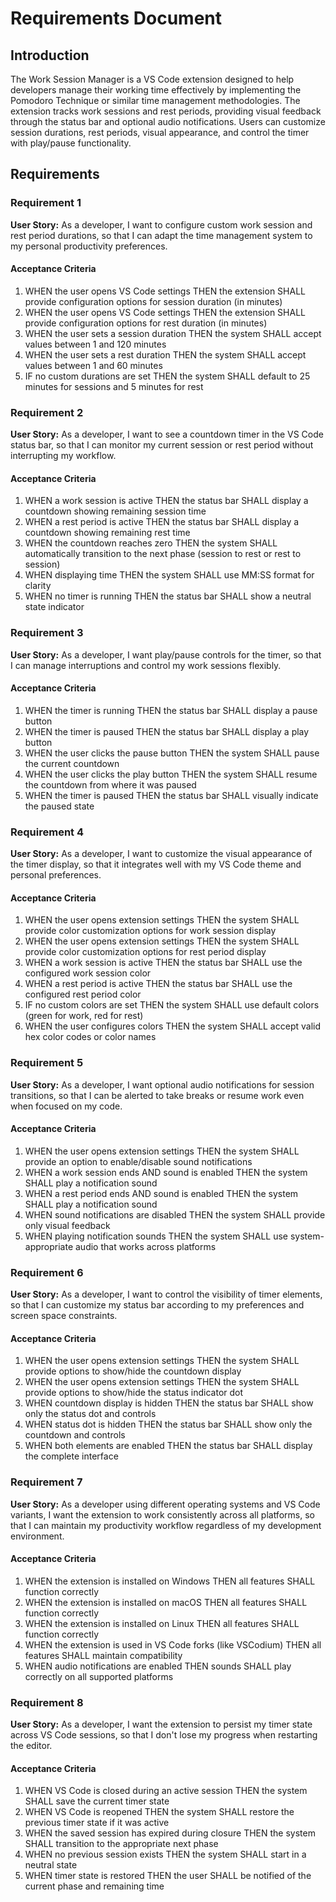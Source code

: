 # Requirements Document

## Introduction

The Work Session Manager is a VS Code extension designed to help developers manage their working time effectively by implementing the Pomodoro Technique or similar time management methodologies. The extension tracks work sessions and rest periods, providing visual feedback through the status bar and optional audio notifications. Users can customize session durations, rest periods, visual appearance, and control the timer with play/pause functionality.

## Requirements

### Requirement 1

**User Story:** As a developer, I want to configure custom work session and rest period durations, so that I can adapt the time management system to my personal productivity preferences.

#### Acceptance Criteria

1. WHEN the user opens VS Code settings THEN the extension SHALL provide configuration options for session duration (in minutes)
2. WHEN the user opens VS Code settings THEN the extension SHALL provide configuration options for rest duration (in minutes)
3. WHEN the user sets a session duration THEN the system SHALL accept values between 1 and 120 minutes
4. WHEN the user sets a rest duration THEN the system SHALL accept values between 1 and 60 minutes
5. IF no custom durations are set THEN the system SHALL default to 25 minutes for sessions and 5 minutes for rest

### Requirement 2

**User Story:** As a developer, I want to see a countdown timer in the VS Code status bar, so that I can monitor my current session or rest period without interrupting my workflow.

#### Acceptance Criteria

1. WHEN a work session is active THEN the status bar SHALL display a countdown showing remaining session time
2. WHEN a rest period is active THEN the status bar SHALL display a countdown showing remaining rest time
3. WHEN the countdown reaches zero THEN the system SHALL automatically transition to the next phase (session to rest or rest to session)
4. WHEN displaying time THEN the system SHALL use MM:SS format for clarity
5. WHEN no timer is running THEN the status bar SHALL show a neutral state indicator

### Requirement 3

**User Story:** As a developer, I want play/pause controls for the timer, so that I can manage interruptions and control my work sessions flexibly.

#### Acceptance Criteria

1. WHEN the timer is running THEN the status bar SHALL display a pause button
2. WHEN the timer is paused THEN the status bar SHALL display a play button
3. WHEN the user clicks the pause button THEN the system SHALL pause the current countdown
4. WHEN the user clicks the play button THEN the system SHALL resume the countdown from where it was paused
5. WHEN the timer is paused THEN the status bar SHALL visually indicate the paused state

### Requirement 4

**User Story:** As a developer, I want to customize the visual appearance of the timer display, so that it integrates well with my VS Code theme and personal preferences.

#### Acceptance Criteria

1. WHEN the user opens extension settings THEN the system SHALL provide color customization options for work session display
2. WHEN the user opens extension settings THEN the system SHALL provide color customization options for rest period display
3. WHEN a work session is active THEN the status bar SHALL use the configured work session color
4. WHEN a rest period is active THEN the status bar SHALL use the configured rest period color
5. IF no custom colors are set THEN the system SHALL use default colors (green for work, red for rest)
6. WHEN the user configures colors THEN the system SHALL accept valid hex color codes or color names

### Requirement 5

**User Story:** As a developer, I want optional audio notifications for session transitions, so that I can be alerted to take breaks or resume work even when focused on my code.

#### Acceptance Criteria

1. WHEN the user opens extension settings THEN the system SHALL provide an option to enable/disable sound notifications
2. WHEN a work session ends AND sound is enabled THEN the system SHALL play a notification sound
3. WHEN a rest period ends AND sound is enabled THEN the system SHALL play a notification sound
4. WHEN sound notifications are disabled THEN the system SHALL provide only visual feedback
5. WHEN playing notification sounds THEN the system SHALL use system-appropriate audio that works across platforms

### Requirement 6

**User Story:** As a developer, I want to control the visibility of timer elements, so that I can customize my status bar according to my preferences and screen space constraints.

#### Acceptance Criteria

1. WHEN the user opens extension settings THEN the system SHALL provide options to show/hide the countdown display
2. WHEN the user opens extension settings THEN the system SHALL provide options to show/hide the status indicator dot
3. WHEN countdown display is hidden THEN the status bar SHALL show only the status dot and controls
4. WHEN status dot is hidden THEN the status bar SHALL show only the countdown and controls
5. WHEN both elements are enabled THEN the status bar SHALL display the complete interface

### Requirement 7

**User Story:** As a developer using different operating systems and VS Code variants, I want the extension to work consistently across all platforms, so that I can maintain my productivity workflow regardless of my development environment.

#### Acceptance Criteria

1. WHEN the extension is installed on Windows THEN all features SHALL function correctly
2. WHEN the extension is installed on macOS THEN all features SHALL function correctly
3. WHEN the extension is installed on Linux THEN all features SHALL function correctly
4. WHEN the extension is used in VS Code forks (like VSCodium) THEN all features SHALL maintain compatibility
5. WHEN audio notifications are enabled THEN sounds SHALL play correctly on all supported platforms

### Requirement 8

**User Story:** As a developer, I want the extension to persist my timer state across VS Code sessions, so that I don't lose my progress when restarting the editor.

#### Acceptance Criteria

1. WHEN VS Code is closed during an active session THEN the system SHALL save the current timer state
2. WHEN VS Code is reopened THEN the system SHALL restore the previous timer state if it was active
3. WHEN the saved session has expired during closure THEN the system SHALL transition to the appropriate next phase
4. WHEN no previous session exists THEN the system SHALL start in a neutral state
5. WHEN timer state is restored THEN the user SHALL be notified of the current phase and remaining time